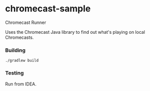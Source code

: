# chromecast-sample
Chromecast Runner

Uses the Chromecast Java library to find out what's playing on local Chromecasts.

### Building
`./gradlew build`

### Testing
Run from IDEA.
